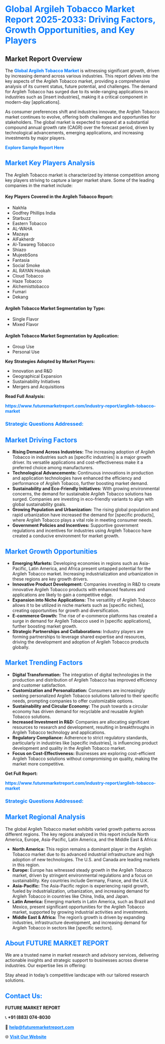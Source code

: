 <h1 style="color: #007BFF;">Global Argileh Tobacco Market Report 2025-2033: Driving Factors, Growth Opportunities, and Key Players</h1>

<section id="overview">
<h2>Market Report Overview</h2>
<p>The <a href="https://www.futuremarketreport.com/industry-report/argileh-tobacco-market" style="color: #007BFF; text-decoration: none;"><strong>Global Argileh Tobacco Market</strong></a> is witnessing significant growth, driven by increasing demand across various industries. This report delves into the key aspects of the Argileh Tobacco market, providing a comprehensive analysis of its current status, future potential, and challenges. The demand for Argileh Tobacco has surged due to its wide-ranging applications in industries such as [insert industries], making it a critical component in modern-day [applications].</p>
<p>As consumer preferences shift and industries innovate, the Argileh Tobacco market continues to evolve, offering both challenges and opportunities for stakeholders. The global market is expected to expand at a substantial compound annual growth rate (CAGR) over the forecast period, driven by technological advancements, emerging applications, and increasing investments by major players.</p>
</section>

<section id="overview">
<p><a href="https://www.futuremarketreport.com/request-sample/reportId=52019" style="color: #007BFF; text-decoration: none;"><strong>Explore Sample Report Here</strong></a></p>
</section>

<section id="key-players">
<h2 style="color: #007BFF;">Market Key Players Analysis</h2>
<p>The Argileh Tobacco market is characterized by intense competition among key players striving to capture a larger market share. Some of the leading companies in the market include:</p>
<h4>Key Players Covered in the Argileh Tobacco Report:</h4>
<ul><li>Nakhla</li><li>Godfrey Phillips India</li><li>Starbuzz</li><li>Eastern Tobacco</li><li>AL-WAHA</li><li>Mazaya</li><li>AlFakherdr</li><li>Al-Tawareg Tobacco</li><li>Shiazo</li><li>MujeebSons</li><li>Fantasia</li><li>Social Smoke</li><li>AL RAYAN Hookah</li><li>Cloud Tobacco</li><li>Haze Tobacco</li><li>Alchemisttobacco</li><li>Fumari</li><li>Dekang</li></ul>
<h4>Argileh Tobacco Market Segmentation by Type:</h4>
<ul><li>Single Flavor</li><li>Mixed Flavor</li></ul>

<h4>Argileh Tobacco Market Segmentation by Application:</h4>
<ul><li>Group Use</li><li>Personal Use</li></ul>
<p><strong>Key Strategies Adopted by Market Players:</strong></p>
<ul>
<li>Innovation and R&D</li>
<li>Geographical Expansion</li>
<li>Sustainability Initiatives</li>
<li>Mergers and Acquisitions</li>
</ul>
</section>

<section>
<p><strong>Read Full Analysis: </strong></p><a href="https://www.futuremarketreport.com/industry-report/argileh-tobacco-market" style="color: #007BFF; text-decoration: none;"><strong>https://www.futuremarketreport.com/industry-report/argileh-tobacco-market</strong></a>
<h3 style="color: #007BFF;">Strategic Questions Addressed:</h3>
</section>

<section id="driving-factors">
<h2 style="color: #007BFF;">Market Driving Factors</h2>
<ul>
<li><strong>Rising Demand Across Industries:</strong> The increasing adoption of Argileh Tobacco in industries such as [specific industries] is a major growth driver. Its versatile applications and cost-effectiveness make it a preferred choice among manufacturers.</li>
<li><strong>Technological Advancements:</strong> Continuous innovations in production and application technologies have enhanced the efficiency and performance of Argileh Tobacco, further boosting market demand.</li>
<li><strong>Sustainability and Eco-Friendly Initiatives:</strong> With growing environmental concerns, the demand for sustainable Argileh Tobacco solutions has surged. Companies are investing in eco-friendly variants to align with global sustainability goals.</li>
<li><strong>Growing Population and Urbanization:</strong> The rising global population and rapid urbanization have increased the demand for [specific products], where Argileh Tobacco plays a vital role in meeting consumer needs.</li>
<li><strong>Government Policies and Incentives:</strong> Supportive government regulations and incentives for industries using Argileh Tobacco have created a conducive environment for market growth.</li>
</ul>
</section>

<section id="growth-opportunities">
<h2 style="color: #007BFF;">Market Growth Opportunities</h2>
<ul>
<li><strong>Emerging Markets:</strong> Developing economies in regions such as Asia-Pacific, Latin America, and Africa present untapped potential for the Argileh Tobacco market. Increasing industrialization and urbanization in these regions are key growth drivers.</li>
<li><strong>Innovative Product Development:</strong> Companies investing in R&D to create innovative Argileh Tobacco products with enhanced features and applications are likely to gain a competitive edge.</li>
<li><strong>Expansion into Niche Applications:</strong> The versatility of Argileh Tobacco allows it to be utilized in niche markets such as [specific niches], creating opportunities for growth and diversification.</li>
<li><strong>E-commerce Growth:</strong> The rise of e-commerce platforms has created a surge in demand for Argileh Tobacco used in [specific applications], further boosting market growth.</li>
<li><strong>Strategic Partnerships and Collaborations:</strong> Industry players are forming partnerships to leverage shared expertise and resources, driving the development and adoption of Argileh Tobacco products globally.</li>
</ul>
</section>

<section id="trending-factors">
<h2 style="color: #007BFF;">Market Trending Factors</h2>
<ul>
<li><strong>Digital Transformation:</strong> The integration of digital technologies in the production and distribution of Argileh Tobacco has improved efficiency and customer satisfaction.</li>
<li><strong>Customization and Personalization:</strong> Consumers are increasingly seeking personalized Argileh Tobacco solutions tailored to their specific needs, prompting companies to offer customizable options.</li>
<li><strong>Sustainability and Circular Economy:</strong> The push towards a circular economy has driven demand for recyclable and reusable Argileh Tobacco solutions.</li>
<li><strong>Increased Investment in R&D:</strong> Companies are allocating significant resources to research and development, resulting in breakthroughs in Argileh Tobacco technology and applications.</li>
<li><strong>Regulatory Compliance:</strong> Adherence to strict regulatory standards, particularly in industries like [specific industries], is influencing product development and quality in the Argileh Tobacco market.</li>
<li><strong>Focus on Cost-Effectiveness:</strong> Businesses are exploring cost-efficient Argileh Tobacco solutions without compromising on quality, making the market more competitive.</li>
</ul>
</section>

<section>
<p><strong>Get Full Report: </strong></p><a href="https://www.futuremarketreport.com/industry-report/argileh-tobacco-market" style="color: #007BFF; text-decoration: none;"><strong>https://www.futuremarketreport.com/industry-report/argileh-tobacco-market</strong></a>
<h3 style="color: #007BFF;">Strategic Questions Addressed:</h3>
</section>


<section id="regional-analysis">
<h2 style="color: #007BFF;">Market Regional Analysis</h2>
<p>The global Argileh Tobacco market exhibits varied growth patterns across different regions. The key regions analyzed in this report include North America, Europe, Asia-Pacific, Latin America, and the Middle East & Africa:</p>
<ul>
<li><strong>North America:</strong> This region remains a dominant player in the Argileh Tobacco market due to its advanced industrial infrastructure and high adoption of new technologies. The U.S. and Canada are leading markets in this region.</li>
<li><strong>Europe:</strong> Europe has witnessed steady growth in the Argileh Tobacco market, driven by stringent environmental regulations and a focus on sustainability. Key countries include Germany, France, and the U.K.</li>
<li><strong>Asia-Pacific:</strong> The Asia-Pacific region is experiencing rapid growth, fueled by industrialization, urbanization, and increasing demand for Argileh Tobacco in countries like China, India, and Japan.</li>
<li><strong>Latin America:</strong> Emerging markets in Latin America, such as Brazil and Mexico, present significant opportunities for the Argileh Tobacco market, supported by growing industrial activities and investments.</li>
<li><strong>Middle East & Africa:</strong> The region’s growth is driven by expanding industries, infrastructure development, and increasing demand for Argileh Tobacco in sectors like [specific sectors].</li>
</ul>
</section>

<footer>
<h2 style="color: #007BFF;">About FUTURE MARKET REPORT</h2>
<p>We are a trusted name in market research and advisory services, delivering actionable insights and strategic support to businesses across diverse industries. Our expertise lies in offering:</p>

<p>Stay ahead in today’s competitive landscape with our tailored research solutions.</p>

<h2 style="color: #007BFF;">Contact Us:</h2>
<p><strong>FUTURE MARKET REPORT</strong></p>
<p>📞 <strong>+91 (883) 074-8030</strong></p>
<p>📧 <strong><a href="mailto:help@futuremarketreport.com" style="color: #007BFF;">help@futuremarketreport.com</a></strong></p>
<p>🌐 <strong><a href="https://www.futuremarketreport.com/" style="color: #007BFF;">Visit Our Website</a></strong></p>
</footer>